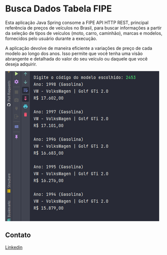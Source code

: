 # Busca Dados Tabela FIPE

Esta aplicação Java Spring consome a FIPE API HTTP REST, principal referência de preços de veículos no Brasil, para buscar informações a partir da seleção de tipos de veículos (moto, carro, caminhão), marcas e modelos, fornecidos pelo usuário durante a execução.

A aplicação devolve de maneira eficiente a variações de preço de cada modelo ao longo dos anos. Isso permite que você tenha uma visão abrangente e detalhada do valor do seu veículo ou daquele que você deseja adquirir.

![](https://github.com/pativilaka/consulta-tabela-fipe/blob/main/img/saida.png)

## Contato

[Linkedin ](https://www.linkedin.com/in/pativilaka/)